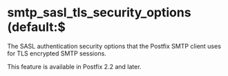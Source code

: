 # smtp_sasl_tls_security_options (default:$ 

 The SASL authentication security options that the Postfix SMTP
client uses for TLS encrypted SMTP sessions. 

 This feature is available in Postfix 2.2 and later.  


